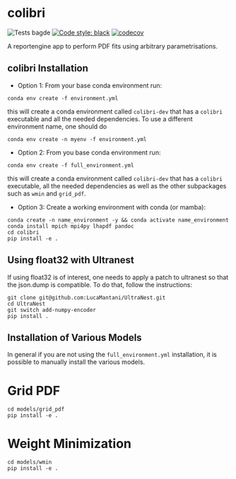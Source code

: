 # colibri
![Tests bagde](https://github.com/HEP-PBSP/colibri/actions/workflows/tests.yml/badge.svg)
[![Code style: black](https://img.shields.io/badge/code%20style-black-000000.svg)](https://github.com/psf/black)
[![codecov](https://codecov.io/gh/HEP-PBSP/colibri/graph/badge.svg?token=BQ01FTYGZO)](https://codecov.io/gh/HEP-PBSP/colibri)

A reportengine app to perform PDF fits using arbitrary parametrisations.


## colibri Installation
- Option 1:
From your base conda environment run:
```
conda env create -f environment.yml
```
this will create a conda environment called `colibri-dev` that has a `colibri` executable and all the needed dependencies. To use a different environment name, one should do
```
conda env create -n myenv -f environment.yml
```

- Option 2:
From you base conda environment run:
```
conda env create -f full_environment.yml
```
this will create a conda environment called `colibri-dev` that has a `colibri` executable, all the needed dependencies as well
as the other subpackages such as `wmin` and `grid_pdf`.

- Option 3:
Create a working environment with conda (or mamba):
```
conda create -n name_environment -y && conda activate name_environment
conda install mpich mpi4py lhapdf pandoc
cd colibri
pip install -e .
```

## Using float32 with Ultranest

If using float32 is of interest, one needs to apply a patch to ultranest so that the json.dump is compatible. To do that, follow the instructions:

```
git clone git@github.com:LucaMantani/UltraNest.git
cd UltraNest
git switch add-numpy-encoder
pip install .
```

## Installation of Various Models
In general if you are not using the `full_environment.yml` installation, it is possible to manually install the various models.
# Grid PDF 
```
cd models/grid_pdf
pip install -e .
```

# Weight Minimization
```
cd models/wmin
pip install -e .
```
